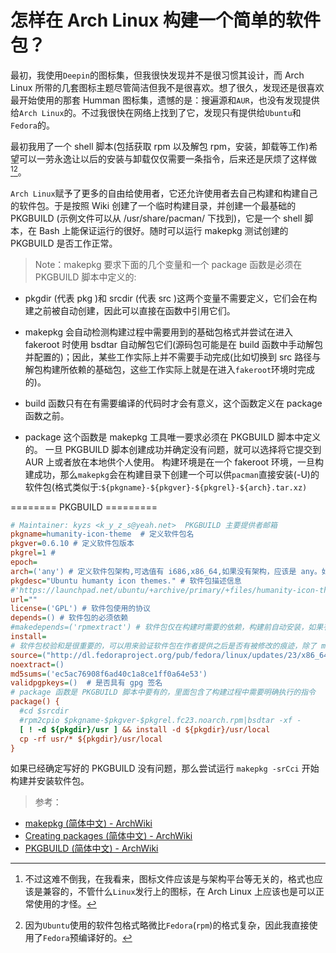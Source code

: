 <link href="../../css/style.css" rel="stylesheet" type="text/css" />

# 怎样在 Arch Linux 构建一个简单的软件包？

 最初，我使用`Deepin`的图标集，但我很快发现并不是很习惯其设计，而 Arch Linux 所带的几套图标主题尽管简洁但我不是很喜欢。想了很久，发现还是很喜欢最开始使用的那套 Humman 图标集，遗憾的是：搜遍源和`AUR`，也没有发现提供给`Arch Linux`的。不过我很快在网络上找到了它，发现只有提供给`Ubuntu`和`Fedora`的。

最初我用了一个 shell 脚本(包括获取 rpm 以及解包 rpm，安装，卸载等工作)希望可以一劳永逸让以后的安装与卸载仅仅需要一条指令，后来还是厌烦了这样做[^1][^2]。

`Arch Linux`赋予了更多的自由给使用者，它还允许使用者去自己构建和构建自己的软件包。于是按照 Wiki 创建了一个临时构建目录，并创建一个最基础的 PKGBUILD (示例文件可以从 /usr/share/pacman/ 下找到)，它是一个 shell 脚本，在 Bash 上能保证运行的很好。随时可以运行 makepkg 测试创建的 PKGBUILD 是否工作正常。

> Note：makepkg 要求下面的几个变量和一个 package 函数是必须在 PKGBUILD 脚本中定义的:

+ pkgdir (代表 pkg )和 srcdir (代表 src )这两个变量不需要定义，它们会在构建之前被自动创建，因此可以直接在函数中引用它们。
 
+ makepkg 会自动检测构建过程中需要用到的基础包格式并尝试在进入 fakeroot 时使用 bsdtar 自动解包它们(源码包可能是在 build 函数中手动解包并配置的)；因此，某些工作实际上并不需要手动完成(比如切换到 src 路径与解包构建所依赖的基础包，这些工作实际上就是在进入`fakeroot`环境时完成的)。
 
+ build 函数只有在有需要编译的代码时才会有意义，这个函数定义在 package 函数之前。

+ package 这个函数是 makepkg 工具唯一要求必须在 PKGBUILD 脚本中定义的。
一旦 PKGBUILD 脚本创建成功并确定没有问题，就可以选择将它提交到 AUR 上或者放在本地供个人使用。
构建环境是在一个 fakeroot 环境，一旦构建成功，那么`makepkg`会在构建目录下创建一个可以供`pacman`直接安装(-U)的软件包(格式类似于:`${pkgname}-${pkgver}-${pkgrel}-${arch}.tar.xz)`


======== PKGBUILD =========

```cfg
# Maintainer: kyzs <k_y_z_s@yeah.net>  PKGBUILD 主要提供者邮箱
pkgname=humanity-icon-theme  # 定义软件包名
pkgver=0.6.10 # 定义软件包版本
pkgrel=1 #
epoch=
arch=('any') # 定义软件包架构,可选值有 i686,x86_64,如果没有架构，应该是 any。如果软件包允许在多个架构上构建，但最终只能运行在一种架构上,可以将多个值使用单引号引起来，然后使用空格隔开
pkgdesc="Ubuntu humanty icon themes." # 软件包描述信息
#'https://launchpad.net/ubuntu/+archive/primary/+files/humanity-icon-theme_0.6.13.dsc'
url="" 
license=('GPL') # 软件包使用的协议
depends=() # 软件包的必须依赖
#makedepends=('rpmextract') # 软件包仅在构建时需要的依赖，构建前自动安装，如果有-s选项的话
install=
# 软件包校验和是很重要的，可以用来验证软件包在作者提供之后是否有被修改的痕迹，除了 md5 之外还有 sha 等方式。如果不知道，可以在下载完成后使用 makepkg -g 自动生成并追加到 PKGBUILD 或者从下载页查询获得。
source=("http://dl.fedoraproject.org/pub/fedora/linux/updates/23/x86_64/h/$pkgname-$pkgver-$pkgrel.fc23.noarch.rpm") # 用于指定构建软件包过程中需要的基础包路径，可以是本地也可以来源于网络。可以是一个因特网上的路径，也可以是本地上(这时可以引用 pkgname 和 pkgvar 变量)的源码包，它是一个数组，可以像像架构一样指定多个值并使用空格分隔。
noextract=()
md5sums=('ec5ac76908f6ad40c1a8ce1ff0a64e53') 
validpgpkeys=()  # 是否具有 gpg 签名
# package 函数是 PKGBUILD 脚本中要有的，里面包含了构建过程中需要明确执行的指令
package() {
  #cd $srcdir
  #rpm2cpio $pkgname-$pkgver-$pkgrel.fc23.noarch.rpm|bsdtar -xf -
  [ ! -d ${pkgdir}/usr ] && install -d ${pkgdir}/usr/local
  cp -rf usr/* ${pkgdir}/usr/local
}
```

如果已经确定写好的 PKGBUILD 没有问题，那么尝试运行 `makepkg -srCci` 开始构建并安装软件包。

> 参考：

+ [makepkg (简体中文) - ArchWiki][makepkg]
+ [Creating packages (简体中文) - ArchWiki][cre_pkg]
+ [PKGBUILD (简体中文) - ArchWiki][pkgbuild]

[makepkg]: https://wiki.archlinux.org/index.php/Makepkg_(%E7%AE%80%E4%BD%93%E4%B8%AD%E6%96%87)
[pkgbuild]: https://wiki.archlinux.org/index.php/PKGBUILD_(%E7%AE%80%E4%BD%93%E4%B8%AD%E6%96%87)#pkgbase
[cre_pkg]: https://wiki.archlinux.org/index.php/Creating_packages_(%E7%AE%80%E4%BD%93%E4%B8%AD%E6%96%87)

[^1]: 不过这难不倒我，在我看来，图标文件应该是与架构平台等无关的，格式也应该是兼容的，不管什么`Linux`发行上的图标，在 Arch Linux 上应该也是可以正常使用的才怪。

[^2]: 因为`Ubuntu`使用的软件包格式略微比`Fedora`(`rpm`)的格式复杂，因此我直接使用了`Fedora`预编译好的。

